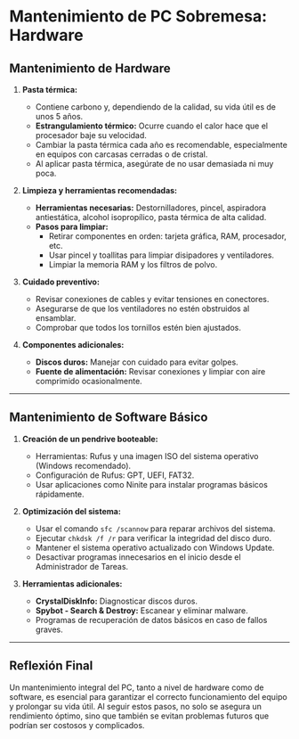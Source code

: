 # Mantenimiento de PC Sobremesa: Hardware

## Mantenimiento de Hardware

1. **Pasta térmica:**
   - Contiene carbono y, dependiendo de la calidad, su vida útil es de unos 5 años.
   - **Estrangulamiento térmico:** Ocurre cuando el calor hace que el procesador baje su velocidad.
   - Cambiar la pasta térmica cada año es recomendable, especialmente en equipos con carcasas cerradas o de cristal.
   - Al aplicar pasta térmica, asegúrate de no usar demasiada ni muy poca.

2. **Limpieza y herramientas recomendadas:**
   - **Herramientas necesarias:** Destornilladores, pincel, aspiradora antiestática, alcohol isopropílico, pasta térmica de alta calidad.
   - **Pasos para limpiar:**
     - Retirar componentes en orden: tarjeta gráfica, RAM, procesador, etc.
     - Usar pincel y toallitas para limpiar disipadores y ventiladores.
     - Limpiar la memoria RAM y los filtros de polvo.

3. **Cuidado preventivo:**
   - Revisar conexiones de cables y evitar tensiones en conectores.
   - Asegurarse de que los ventiladores no estén obstruidos al ensamblar.
   - Comprobar que todos los tornillos estén bien ajustados.

4. **Componentes adicionales:**
   - **Discos duros:** Manejar con cuidado para evitar golpes.
   - **Fuente de alimentación:** Revisar conexiones y limpiar con aire comprimido ocasionalmente.

---

## Mantenimiento de Software Básico 

1. **Creación de un pendrive booteable:**
   - Herramientas: Rufus y una imagen ISO del sistema operativo (Windows recomendado).
   - Configuración de Rufus: GPT, UEFI, FAT32.
   - Usar aplicaciones como Ninite para instalar programas básicos rápidamente.

2. **Optimización del sistema:**
   - Usar el comando `sfc /scannow` para reparar archivos del sistema.
   - Ejecutar `chkdsk /f /r` para verificar la integridad del disco duro.
   - Mantener el sistema operativo actualizado con Windows Update.
   - Desactivar programas innecesarios en el inicio desde el Administrador de Tareas.

3. **Herramientas adicionales:**
   - **CrystalDiskInfo:** Diagnosticar discos duros.
   - **Spybot - Search & Destroy:** Escanear y eliminar malware.
   - Programas de recuperación de datos básicos en caso de fallos graves.

---

## Reflexión Final

Un mantenimiento integral del PC, tanto a nivel de hardware como de software, es esencial para garantizar el 
correcto funcionamiento del equipo y prolongar su vida útil. Al seguir estos pasos, no solo se asegura 
un rendimiento óptimo, sino que también se evitan problemas futuros que podrían ser costosos y complicados.

